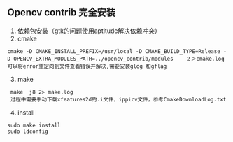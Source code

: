 ## Opencv contrib 完全安装
1. 依赖包安装（gtk的问题使用aptitude解决依赖冲突）
2. cmake 
```
cmake -D CMAKE_INSTALL_PREFIX=/usr/local -D CMAKE_BUILD_TYPE=Release -D OPENCV_EXTRA_MODULES_PATH=../opencv_contrib/modules    ２＞cmake.log
可以将error重定向到文件查看错误并解决,需要安装glog 和gflag 
```
  
3. make

``` 
 make  j8 2> make.log 
 过程中需要手动下载xfeatures2d的.i文件，ippicv文件，参考CmakeDownloadLog.txt  
```

  
4. install
```  
sudo make install 
sudo ldconfig
  
```

